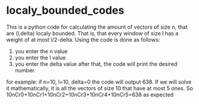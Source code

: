 # localy_bounded_codes
This is a python code for calculating the amount of vectors of size n, that are (l,delta) localy bounded. That is, that every window of size l has a weight of at most l/2-delta.
Using the code is done as follows:
1) you enter the n value
2) you enter the l value
3) you enter the delta value
after that, the code will print the desired number.

for example: if n=10, l=10, delta=0
the code will output 638.
If we will solve it mathematically, it is all the vectors of size 10 that have at most 5 ones. So
10nCr0+10nCr1+10nCr2+10nCr3+10nCr4+10nCr5=638 as expected
